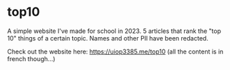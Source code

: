 # top10
A simple website I've made for school in 2023. 5 articles that rank the "top 10" things of a certain topic. Names and other PII have been redacted.

Check out the website here: https://uiop3385.me/top10
(all the content is in french though...)
